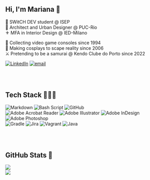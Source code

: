 ##  Hi, I'm Mariana ​🌸

🧠​ SWitCH DEV student @ ISEP</br>
📐 Architect and Urban Designer @ PUC-Rio </br>
⚜️ MFA in Interior Design @ IED-Milano </br>

​👾 Collecting video game consoles since 1994 </br>
🍥 Making cosplays to scape reality since 2006 </br>
⚔️ Pretending to be a samurai @ Kendo Clube do Porto since 2022 </br>

[![LinkedIn](https://img.shields.io/badge/LinkedIn-%230077B5.svg?logo=linkedin&logoColor=white)](https://linkedin.com/in/mariana-carvalho-antunes) [![email](https://img.shields.io/badge/Email-D14836?logo=gmail&logoColor=white)](mailto:antunes.mrna@gmail.com) 

</br>
</br>

## Tech Stack 👩🏻‍💻
![Markdown](https://img.shields.io/badge/markdown-%23000000.svg?style=for-the-badge&logo=markdown&logoColor=white) ![Bash Script](https://img.shields.io/badge/bash_script-%23121011.svg?style=for-the-badge&logo=gnu-bash&logoColor=white) ![GitHub](https://img.shields.io/badge/github-%23121011.svg?style=for-the-badge&logo=github&logoColor=white) </br>
![Adobe Acrobat Reader](https://img.shields.io/badge/Adobe%20Acrobat%20Reader-EC1C24.svg?style=for-the-badge&logo=Adobe%20Acrobat%20Reader&logoColor=white) ![Adobe Illustrator](https://img.shields.io/badge/adobe%20illustrator-%23FF9A00.svg?style=for-the-badge&logo=adobe%20illustrator&logoColor=white) ![Adobe InDesign](https://img.shields.io/badge/Adobe%20InDesign-49021F?style=for-the-badge&logo=adobeindesign&logoColor=FF3366) ![Adobe Photoshop](https://img.shields.io/badge/adobe%20photoshop-%2331A8FF.svg?style=for-the-badge&logo=adobe%20photoshop&logoColor=white) </br> 
![Gradle](https://img.shields.io/badge/Gradle-02303A.svg?style=for-the-badge&logo=Gradle&logoColor=white) ![Jira](https://img.shields.io/badge/jira-%230A0FFF.svg?style=for-the-badge&logo=jira&logoColor=white) ![Vagrant](https://img.shields.io/badge/vagrant-%231563FF.svg?style=for-the-badge&logo=vagrant&logoColor=white) ![Java](https://img.shields.io/badge/java-%23ED8B00.svg?style=for-the-badge&logo=openjdk&logoColor=white)


</br>
</br>

## GitHub Stats 🌱​
![](https://github-readme-stats.vercel.app/api?username=1241916&theme=radical&hide_border=true&include_all_commits=true&count_private=true)<br/>
![](https://nirzak-streak-stats.vercel.app/?user=1241916&theme=radical&hide_border=true)<br/>




